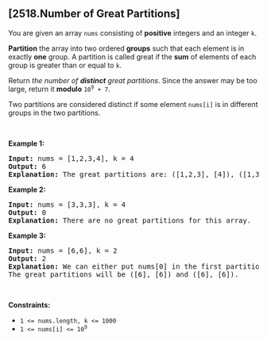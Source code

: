 ## [2518.Number of Great Partitions]
<p>You are given an array <code>nums</code> consisting of <strong>positive</strong> integers and an integer <code>k</code>.</p>

<p><strong>Partition</strong> the array into two ordered <strong>groups</strong> such that each element is in exactly <strong>one</strong> group. A partition is called great if the <strong>sum</strong> of elements of each group is greater than or equal to <code>k</code>.</p>

<p>Return <em>the number of <strong>distinct</strong> great partitions</em>. Since the answer may be too large, return it <strong>modulo</strong> <code>10<sup>9</sup> + 7</code>.</p>

<p>Two partitions are considered distinct if some element <code>nums[i]</code> is in different groups in the two partitions.</p>

<p>&nbsp;</p>
<p><strong class="example">Example 1:</strong></p>

<pre>
<strong>Input:</strong> nums = [1,2,3,4], k = 4
<strong>Output:</strong> 6
<strong>Explanation:</strong> The great partitions are: ([1,2,3], [4]), ([1,3], [2,4]), ([1,4], [2,3]), ([2,3], [1,4]), ([2,4], [1,3]) and ([4], [1,2,3]).
</pre>

<p><strong class="example">Example 2:</strong></p>

<pre>
<strong>Input:</strong> nums = [3,3,3], k = 4
<strong>Output:</strong> 0
<strong>Explanation:</strong> There are no great partitions for this array.
</pre>

<p><strong class="example">Example 3:</strong></p>

<pre>
<strong>Input:</strong> nums = [6,6], k = 2
<strong>Output:</strong> 2
<strong>Explanation:</strong> We can either put nums[0] in the first partition or in the second partition.
The great partitions will be ([6], [6]) and ([6], [6]).
</pre>

<p>&nbsp;</p>
<p><strong>Constraints:</strong></p>

<ul>
	<li><code>1 &lt;= nums.length, k &lt;= 1000</code></li>
	<li><code>1 &lt;= nums[i] &lt;= 10<sup>9</sup></code></li>
</ul>
